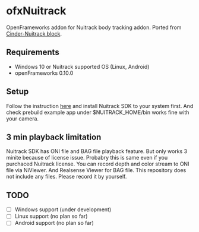 # ofxNuitrack

OpenFrameworks addon for Nuitrack body tracking addon. Ported from [Cinder-Nuitrack block](https://github.com/daanvanhasselt/Cinder-Nuitrack).


## Requirements
- Windows 10 or Nuitrack supported OS (Linux, Android)
- openFrameworks 0.10.0

## Setup
Follow the instruction [here](http://download.3divi.com/Nuitrack/doc/Installation_page.html) and install Nuitrack SDK to your system first. And check prebuild example app under $NUITRACK_HOME/bin works fine with your camera.

## 3 min playback limitation
Nuitrack SDK has ONI file and BAG file playback feature. But only works 3 minite because of license issue. Probabry this is same even if you purchaced Nuitrack license. You can record depth and color stream to ONI file via NiViewer. And Realsense Viewer for BAG file. This repository does not include any files. Please record it by yourself.

## TODO
- [ ] Windows support (under development)
- [ ] Linux support (no plan so far)
- [ ] Android support (no plan so far)
